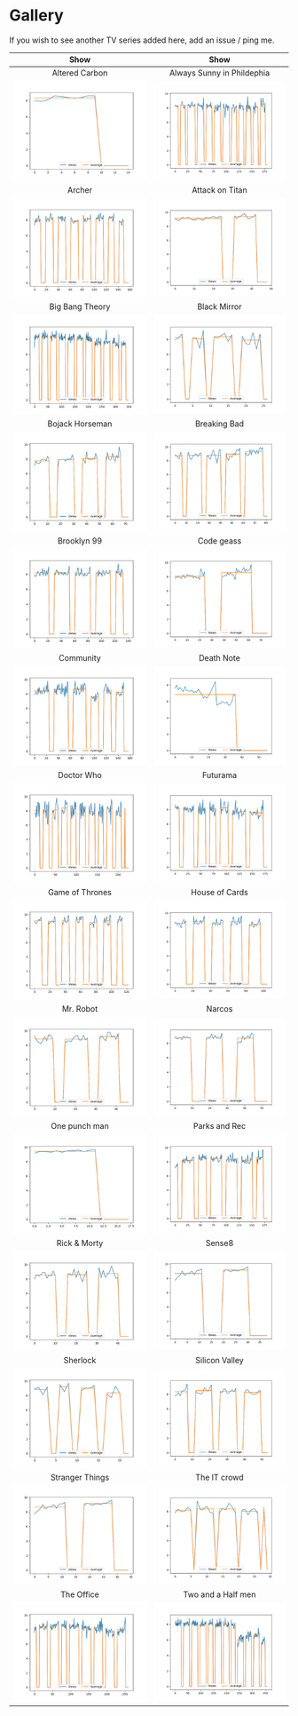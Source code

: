 # Gallery

If you wish to see another TV series added here, add an issue / ping me.

Show | Show
:-: | :-:
Altered Carbon | Always Sunny in Phildephia
![](images/AlteredCarbon.png) | ![](images/always_sunny.png)
Archer | Attack on Titan
![](images/archer.png) | ![](images/attackontitans.png)
Big Bang Theory | Black Mirror | 
![](images/bbt.png) | ![](images/black_mirror.png) | 
Bojack Horseman | Breaking Bad | 
![](images/bojack.png) | ![](images/breakingbad.png) | 
Brooklyn 99 | Code geass | 
![](images/Brooklyn99.png) | ![](images/codegeass.png) | 
Community | Death Note | 
![](images/Community.png) | ![](images/deathnote.png) | 
Doctor Who | Futurama |
![](images/DoctorWho.png) | ![](images/Futurama.png) | 
 Game of Thrones | House of Cards |
![](images/GoT.png) | ![](images/Houseofcards.png) | 
 Mr. Robot | Narcos | 
![](images/MrRobot.png) | ![](images/Narcos.png) | 
One punch man | Parks and Rec | 
![](images/onepunch.png) | ![](images/parksnrec.png) |
Rick & Morty | Sense8 | 
 ![](images/RicknMorty.png) | ![](images/sense8.png) | 
Sherlock | Silicon Valley | 
![](images/sherlock.png) | ![](images/siliconvalley.png) | 
Stranger Things | The IT crowd | 
![](images/strangerthings.png) | ![](images/it_crowd.png) | 
The Office | Two and a Half men | 
![](images/Office.png) | ![](images/tahm.png)

